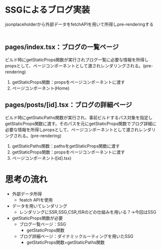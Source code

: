 # SSGによるブログ実装
jsonplaceholderから外部データをfetchAPIを用いて所得しpre-renderingする
　　
## pages/index.tsx：ブログの一覧ページ
ビルド時にgetStaticProps関数が実行されブログ一覧に必要な情報を所得しpropsとして、ページコンポーネントとして渡されレンダリングされる。(pre-rendering)　　
　　
1. getStaticProps関数：propsをページコンポーネントに渡す
2. ページコンポーネント(Home)
　　
## pages/posts/[id].tsx：ブログの詳細ページ
ビルド時にgetStaticPaths関数が実行され、事前ビルドするパス対象を指定しgetStaticProps関数に渡す。そのパスを元にgetStaticProps関数でブログ詳細に必要な情報を所得しpropsとして、ページコンポーネントとして渡されレンダリングされる。(pre-rendering)　　
　　
1. getStaticPaths関数：pathsをgetStaticProps関数に渡す
2. getStaticProps関数：propsをページコンポーネントに渡す
3. ページコンポーネント([id].tsx)
　　　　
　　　
　　　
# 思考の流れ　　
- 外部データ所得
    - featch APIを使用
- データを用いてレンダリング
    - レンダリングにSSR,SSG,CSR,ISRのどの仕組みを用いる？→今回はSSG
- getStaticProps関数が必要
    - ブログ一覧ページ：SSG
        - getStaticProps関数
    - ブログ詳細ページ：ダイナミックルーティングを用いたSSG
        - getStaticProps関数+getStaticPaths関数


